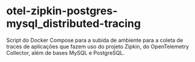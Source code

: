 # otel-zipkin-postgres-mysql_distributed-tracing
Script do Docker Compose para a subida de ambiente para a coleta de traces de aplicações que fazem uso do projeto Zipkin, do OpenTelemetry Collector, além de bases MySQL e PostgreSQL.
